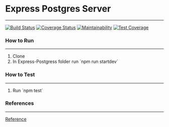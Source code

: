 # Express Postgres Server

___

[![Build Status](https://travis-ci.com/MarcusYSera/fitnessAggregator.svg?branch=main)](https://travis-ci.com/MarcusYSera/fitnessAggregator) [![Coverage Status](https://coveralls.io/repos/github/MarcusYSera/fitnessAggregator/badge.svg?branch=main)](https://coveralls.io/github/MarcusYSera/fitnessAggregator?branch=main) [![Maintainability](https://api.codeclimate.com/v1/badges/d42ba4a59bda7751ac4a/maintainability)](https://codeclimate.com/github/MarcusYSera/fitnessAggregator/maintainability) [![Test Coverage](https://api.codeclimate.com/v1/badges/d42ba4a59bda7751ac4a/test_coverage)](https://codeclimate.com/github/MarcusYSera/fitnessAggregator/test_coverage)

### How to Run
___
<ol>
<li>Clone</li>
<li>In Express-Postgress folder run `npm run startdev`</li>
</ol>

### How to Test
___
<ol>
<li>Run `npm test`</li>
</ol>

### References
___

[Reference](https://www.smashingmagazine.com/2020/04/express-api-backend-project-postgresql/)

